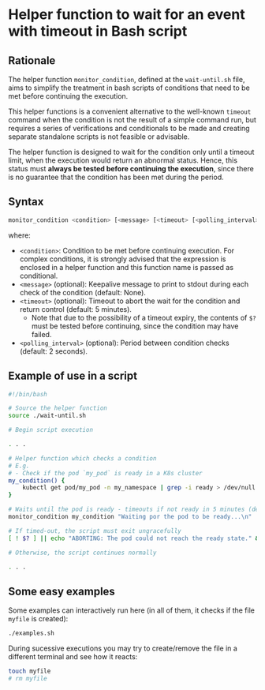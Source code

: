 # Helper function to wait for an event with timeout in Bash script

## Rationale

The helper function `monitor_condition`, defined at the `wait-until.sh` file, aims to simplify the treatment in bash scripts of conditions that need to be met before continuing the execution.

This helper functions is a convenient alternative to the well-known `timeout` command when the condition is not the result of a simple command run, but requires a series of verifications and conditionals to be made and creating separate standalone scripts is not feasible or advisable.

The helper function is designed to wait for the condition only until a timeout limit, when the execution would return an abnormal status. Hence, this status must **always be tested before continuing the execution**, since there is no guarantee that the condition has been met during the period.

## Syntax

```bash
monitor_condition <condition> [<message> [<timeout> [<polling_interval>]]]
```

where:

- `<condition>`: Condition to be met before continuing execution. For complex conditions, it is strongly advised that the expression is enclosed in a helper function and this function name is passed as conditional.
- `<message>` (optional): Keepalive message to print to stdout during each check of the condition (default: None).
- `<timeout>` (optional): Timeout to abort the wait for the condition and return control (default: 5 minutes).
  - Note that due to the possibility of a timeout expiry, the contents of `$?` must be tested before continuing, since the condition may have failed.
- `<polling_interval>` (optional): Period between condition checks (default: 2 seconds).

## Example of use in a script

```bash
#!/bin/bash

# Source the helper function
source ./wait-until.sh

# Begin script execution

. . .

# Helper function which checks a condition
# E.g.
# - Check if the pod `my_pod` is ready in a K8s cluster
my_condition() {
    kubectl get pod/my_pod -n my_namespace | grep -i ready > /dev/null 2>&1
}

# Waits until the pod is ready - timeouts if not ready in 5 minutes (default)
monitor_condition my_condition "Waiting por the pod to be ready...\n"

# If timed-out, the script must exit ungracefully
[ ! $? ] || echo "ABORTING: The pod could not reach the ready state." && exit 1

# Otherwise, the script continues normally

. . .

```

## Some easy examples

Some examples can interactively run here (in all of them, it checks if the file `myfile` is created):

```bash
./examples.sh
```

During sucessive executions you may try to create/remove the file in a different terminal and see how it reacts:

```bash
touch myfile
# rm myfile
```
